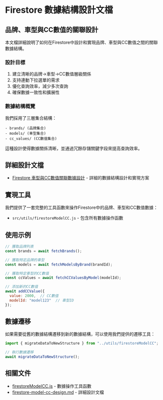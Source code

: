 # Firestore 數據結構設計文檔

## 品牌、車型與CC數值的關聯設計

本文檔詳細說明了如何在Firestore中設計和實現品牌、車型與CC數值之間的關聯數據結構。

### 設計目標

1. 建立清晰的品牌→車型→CC數值層級關係
2. 支持連動下拉選單的需求
3. 優化查詢效率，減少多次查詢
4. 確保數據一致性和擴展性

### 數據結構概覽

我們採用了三層集合結構：

```
- brands/ (品牌集合)
- models/ (車型集合)
- cc_values/ (CC數值集合)
```

這種設計使得數據關係清晰，並通過冗餘存儲關鍵字段來提高查詢效率。

## 詳細設計文檔

- [Firestore 車型與CC數值關聯數據設計](./firestore-model-cc-design.md) - 詳細的數據結構設計和實現方案

## 實現工具

我們提供了一套完整的工具函數來操作Firestore中的品牌、車型和CC數值數據：

- `src/utils/firestoreModelCC.js` - 包含所有數據操作函數

## 使用示例

```javascript
// 獲取品牌列表
const brands = await fetchBrands();

// 獲取特定品牌的車型
const models = await fetchModelsByBrand(brandId);

// 獲取特定車型的CC數值
const ccValues = await fetchCCValuesByModel(modelId);

// 添加新的CC數值
await addCCValue({
  value: 2000,  // CC數值
  modelId: "model123"  // 車型ID
});
```

## 數據遷移

如果需要從舊的數據結構遷移到新的數據結構，可以使用我們提供的遷移工具：

```javascript
import { migrateDataToNewStructure } from "../utils/firestoreModelCC";

// 執行數據遷移
await migrateDataToNewStructure();
```

## 相關文件

- [firestoreModelCC.js](../src/utils/firestoreModelCC.js) - 數據操作工具函數
- [firestore-model-cc-design.md](./firestore-model-cc-design.md) - 詳細設計文檔